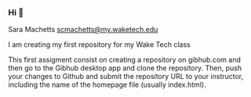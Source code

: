 ### Hi 👋
Sara Machetts scmachetts@my.waketech.edu

I am creating my first repository for my Wake Tech class

This first assigment consist on creating a repository on gibhub.com and then go to the Gibhub desktop app and clone the repository. 
Then, push your changes to Github and submit the repository URL to your instructor, including the name of the homepage file (usually index.html). 
<!--
**Sasox2/Sasox2** is a ✨ _special_ ✨ repository because its `README.md` (this file) appears on your GitHub profile.

Here are some ideas to get you started:

- 🔭 I’m currently working on ...
- 🌱 I’m currently learning ...
- 👯 I’m looking to collaborate on ...
- 🤔 I’m looking for help with ...
- 💬 Ask me about ...
- 📫 How to reach me: ...
- 😄 Pronouns: ...
- ⚡ Fun fact: ...
-->
